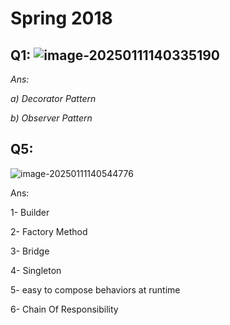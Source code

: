 # **Spring** **2018**

## Q1: ![image-20250111140335190](C:\Users\hp\AppData\Roaming\Typora\typora-user-images\image-20250111140335190.png) 

*Ans:*

*a) Decorator Pattern*

*b) Observer Pattern*

## Q5: 

![image-20250111140544776](C:\Users\hp\AppData\Roaming\Typora\typora-user-images\image-20250111140544776.png)

Ans: 

1- Builder

2- Factory Method

3- Bridge

4- Singleton

5- easy to compose behaviors at runtime

6- Chain Of Responsibility